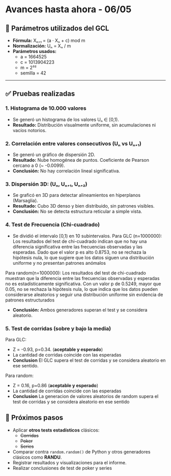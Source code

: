
# Avances hasta ahora - 06/05

## 🔧 Parámetros utilizados del GCL

- **Fórmula:** Xₙ₊₁ = (a · Xₙ + c) mod m
- **Normalización:** Uₙ = Xₙ / m
- **Parámetros usados:**
  - a = 1664525
  - c = 1013904223
  - m = 2³²
  - semilla = 42

---

## ✅ Pruebas realizadas

### 1. Histograma de 10.000 valores
- Se generó un histograma de los valores Uₙ ∈ [0,1).
- **Resultado:** Distribución visualmente uniforme, sin acumulaciones ni vacíos notorios.

### 2. Correlación entre valores consecutivos (Uₙ vs Uₙ₊₁)
- Se generó un gráfico de dispersión 2D.
- **Resultado:** Nube homogénea de puntos. Coeficiente de Pearson cercano a 0 (~ -0.0099).
- **Conclusión:** No hay correlación lineal significativa.

### 3. Dispersión 3D: (Uₙ, Uₙ₊₁, Uₙ₊₂)
- Se graficó en 3D para detectar alineamientos en hiperplanos (Marsaglia).
- **Resultado:** Cubo 3D denso y bien distribuido, sin patrones visibles.
- **Conclusión:** No se detecta estructura reticular a simple vista.

### 4. Test de Frecuencia (Chi-cuadrado)
- Se dividió el intervalo [0,1) en 10 subintervalos.
Para GLC (n=1000000):
Los resultados del test de chi-cuadrado indican que no hay una diferencia significativa entre las frecuencias observadas y las esperadas. Dado que el valor p es alto 0.8753, no se rechaza la hipótesis nula, lo que sugiere que los datos siguen una distribución uniforme y no presentan patrones anómalos

Para random(n=1000000):
Los resultados del test de chi-cuadrado muestran que la diferencia entre las frecuencias observadas y esperadas no es estadísticamente significativa. Con un valor p de 0.5249, mayor que 0.05, no se rechaza la hipótesis nula, lo que indica que los datos pueden considerarse aleatorios y seguir una distribución uniforme sin evidencia de patrones estructurados

- **Conclusión:** Ambos generadores superan el test y se considera aleatorio.



### 5. Test de corridas (sobre y bajo la media)
Para GLC: 
- Z = -0.93, p=0.34. (**aceptable y esperado**)
- La cantidad de corridas coincide con las esperadas
- **Conclusion** El GLC supera el test de corridas y se considera aleatorio en ese sentido.

Para random:
- Z = 0.16, p=0.86 (**aceptable y esperado**)
- La cantidad de corridas coincide con las esperadas
- **Conclusion** La generacion de valores aleatorios de random supera el test de corridas y se considera aleatorio en ese sentido


## 📌 Próximos pasos

- Aplicar **otros tests estadísticos** clásicos:
  - ~~Corridas~~
  - ~~Poker~~
  - ~~Series~~
- Comparar contra `random.random()` de Python y otros generadores clásicos como **RANDU**.
- Registrar resultados y visualizaciones para el informe.
- Realizar conclusiones de test de poker y series

